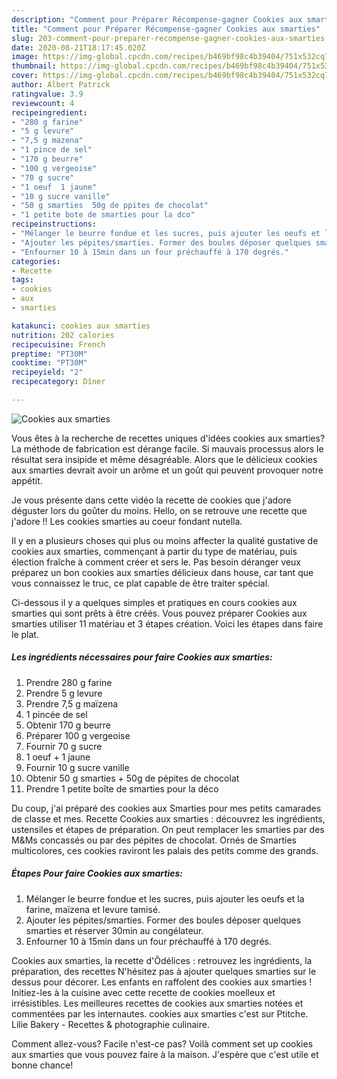 ```yaml
---
description: "Comment pour Préparer Récompense-gagner Cookies aux smarties"
title: "Comment pour Préparer Récompense-gagner Cookies aux smarties"
slug: 203-comment-pour-preparer-recompense-gagner-cookies-aux-smarties
date: 2020-08-21T18:17:45.020Z
image: https://img-global.cpcdn.com/recipes/b469bf98c4b39404/751x532cq70/cookies-aux-smarties-photo-principale-de-la-recette.jpg
thumbnail: https://img-global.cpcdn.com/recipes/b469bf98c4b39404/751x532cq70/cookies-aux-smarties-photo-principale-de-la-recette.jpg
cover: https://img-global.cpcdn.com/recipes/b469bf98c4b39404/751x532cq70/cookies-aux-smarties-photo-principale-de-la-recette.jpg
author: Albert Patrick
ratingvalue: 3.9
reviewcount: 4
recipeingredient:
- "280 g farine"
- "5 g levure"
- "7,5 g mazena"
- "1 pince de sel"
- "170 g beurre"
- "100 g vergeoise"
- "70 g sucre"
- "1 oeuf  1 jaune"
- "10 g sucre vanille"
- "50 g smarties  50g de ppites de chocolat"
- "1 petite bote de smarties pour la dco"
recipeinstructions:
- "Mélanger le beurre fondue et les sucres, puis ajouter les oeufs et la farine, maïzena et levure tamisé."
- "Ajouter les pépites/smarties. Former des boules déposer quelques smarties et réserver 30min au congélateur."
- "Enfourner 10 à 15min dans un four préchauffé à 170 degrés."
categories:
- Recette
tags:
- cookies
- aux
- smarties

katakunci: cookies aux smarties 
nutrition: 202 calories
recipecuisine: French
preptime: "PT30M"
cooktime: "PT30M"
recipeyield: "2"
recipecategory: Dîner

---
```



![Cookies aux smarties](https://img-global.cpcdn.com/recipes/b469bf98c4b39404/751x532cq70/cookies-aux-smarties-photo-principale-de-la-recette.jpg)

Vous êtes à la recherche de recettes uniques d'idées cookies aux smarties? La méthode de fabrication est dérange facile. Si mauvais processus alors le résultat sera insipide et même désagréable. Alors que le délicieux cookies aux smarties devrait avoir un arôme et un goût qui peuvent provoquer notre appétit.

Je vous présente dans cette vidéo la recette de cookies que j&#39;adore déguster lors du goûter du moins. Hello, on se retrouve une recette que j&#39;adore !! Les cookies smarties au coeur fondant nutella.

Il y en a plusieurs choses qui plus ou moins affecter la qualité gustative de cookies aux smarties, commençant à partir du type de matériau, puis élection fraîche à comment créer et sers le. Pas besoin déranger veux préparez un bon cookies aux smarties délicieux dans house, car tant que vous connaissez le truc, ce plat capable de être traiter spécial.


Ci-dessous il y a quelques simples et pratiques en cours cookies aux smarties qui sont prêts à être créés. Vous pouvez préparer Cookies aux smarties utiliser 11 matériau et 3 étapes création. Voici les étapes dans faire le plat.

<!--inarticleads1-->

##### Les ingrédients nécessaires pour faire Cookies aux smarties:

1. Prendre 280 g farine
1. Prendre 5 g levure
1. Prendre 7,5 g maïzena
1.  1 pincée de sel
1. Obtenir 170 g beurre
1. Préparer 100 g vergeoise
1. Fournir 70 g sucre
1.  1 oeuf + 1 jaune
1. Fournir 10 g sucre vanille
1. Obtenir 50 g smarties + 50g de pépites de chocolat
1. Prendre 1 petite boîte de smarties pour la déco


Du coup, j&#39;ai préparé des cookies aux Smarties pour mes petits camarades de classe et mes. Recette Cookies aux smarties : découvrez les ingrédients, ustensiles et étapes de préparation. On peut remplacer les smarties par des M&amp;Ms concassés ou par des pépites de chocolat. Ornés de Smarties multicolores, ces cookies raviront les palais des petits comme des grands. 

<!--inarticleads2-->

##### Étapes Pour faire Cookies aux smarties:

1. Mélanger le beurre fondue et les sucres, puis ajouter les oeufs et la farine, maïzena et levure tamisé.
1. Ajouter les pépites/smarties. Former des boules déposer quelques smarties et réserver 30min au congélateur.
1. Enfourner 10 à 15min dans un four préchauffé à 170 degrés.


Cookies aux smarties, la recette d&#39;Ôdélices : retrouvez les ingrédients, la préparation, des recettes N&#39;hésitez pas à ajouter quelques smarties sur le dessus pour décorer. Les enfants en raffolent des cookies aux smarties ! Initiez-les à la cuisine avec cette recette de cookies moelleux et irrésistibles. Les meilleures recettes de cookies aux smarties notées et commentées par les internautes. cookies aux smarties c&#39;est sur Ptitche. Lilie Bakery - Recettes &amp; photographie culinaire. 


Comment allez-vous? Facile n'est-ce pas? Voilà comment set up cookies aux smarties que vous pouvez faire à la maison. J'espère que c'est utile et bonne chance!
